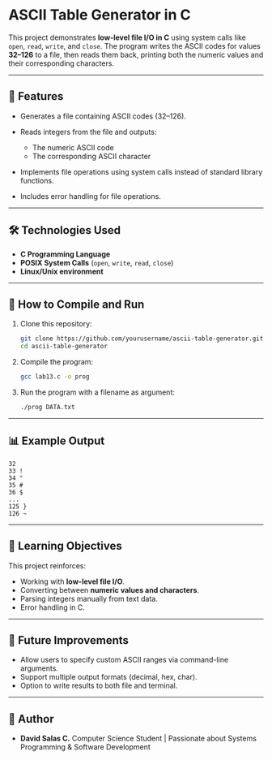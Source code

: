 # ASCII Table Generator in C

This project demonstrates **low-level file I/O in C** using system calls like `open`, `read`, `write`, and `close`.
The program writes the ASCII codes for values **32–126** to a file, then reads them back, printing both the numeric values and their corresponding characters.

---

## 📂 Features

* Generates a file containing ASCII codes (32–126).
* Reads integers from the file and outputs:

  * The numeric ASCII code
  * The corresponding ASCII character
* Implements file operations using system calls instead of standard library functions.
* Includes error handling for file operations.

---

## 🛠️ Technologies Used

* **C Programming Language**
* **POSIX System Calls** (`open`, `write`, `read`, `close`)
* **Linux/Unix environment**

---

## 🚀 How to Compile and Run

1. Clone this repository:

   ```bash
   git clone https://github.com/yourusername/ascii-table-generator.git
   cd ascii-table-generator
   ```

2. Compile the program:

   ```bash
   gcc lab13.c -o prog
   ```

3. Run the program with a filename as argument:

   ```bash
   ./prog DATA.txt
   ```

---

## 📊 Example Output

```
32  
33 !  
34 "  
35 #  
36 $  
...  
125 }  
126 ~  
```

---

## 📖 Learning Objectives

This project reinforces:

* Working with **low-level file I/O**.
* Converting between **numeric values and characters**.
* Parsing integers manually from text data.
* Error handling in C.

---

## 📝 Future Improvements

* Allow users to specify custom ASCII ranges via command-line arguments.
* Support multiple output formats (decimal, hex, char).
* Option to write results to both file and terminal.

---

## 👤 Author

* **David Salas C.**
  Computer Science Student | Passionate about Systems Programming & Software Development
